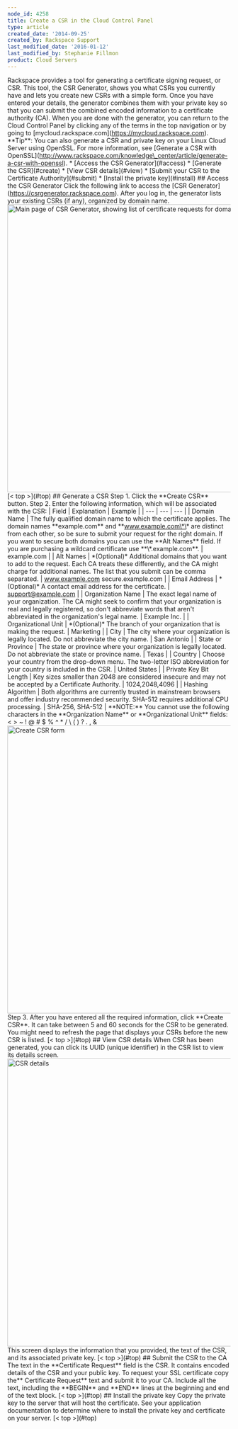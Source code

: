 ```yaml
---
node_id: 4258
title: Create a CSR in the Cloud Control Panel
type: article
created_date: '2014-09-25'
created_by: Rackspace Support
last_modified_date: '2016-01-12'
last_modified_by: Stephanie Fillmon
product: Cloud Servers
---
```


Rackspace provides a tool for generating a certificate signing request,
or CSR. This tool, the CSR Generator, shows you what CSRs you currently
have and lets you create new CSRs with a simple form. Once you have
entered your details, the generator combines them with your private key
so that you can submit the combined encoded information to a certificate
authority (CA). When you are done with the generator, you can return to
the Cloud Control Panel by clicking any of the terms in the top
navigation or by going to
\[mycloud.rackspace.com\](https://mycloud.rackspace.com). \*\*Tip\*\*:
You can also generate a CSR and private key on your Linux Cloud Server
using OpenSSL. For more information, see \[Generate a CSR with
OpenSSL\](http://www.rackspace.com/knowledge\_center/article/generate-a-csr-with-openssl).
 \* \[Access the CSR Generator\](\#access) \* \[Generate the
CSR\](\#create) \* \[View CSR details\](\#view) \* \[Submit your CSR to
the Certificate Authority\](\#submit) \* \[Install the private
key\](\#install) \#\# Access the CSR Generator Click the following
link to access the \[CSR
Generator\](https://csrgenerator.rackspace.com). After you log in, the
generator lists your existing CSRs (if any), organized by domain name.
<img src="https://8026b2e3760e2433679c-fffceaebb8c6ee053c935e8915a3fbe7.ssl.cf2.rackcdn.com/field/image/CSR_gen_1.png" alt="Main page of CSR Generator, showing list of certificate requests for domains." width="650" />
\[&lt; top &gt;\](\#top) \#\# Generate a CSR Step 1. Click the
\*\*Create CSR\*\* button. Step 2. Enter the following information,
which will be associated with the CSR: | Field | Explanation | Example |
| --- | --- | --- | | Domain Name | The fully qualified domain name to
which the certificate applies. The domain names \*\*example.com\*\* and
\*\*www.example.com\*\* are distinct from each other, so be sure to
submit your request for the right domain. If you want to secure both
domains you can use the \*\*Alt Names\*\* field. If you are purchasing a
wildcard certificate use \*\*\\\*.example.com\*\*. | example.com | | Alt
Names | \*(Optional)\* Additional domains that you want to add to the
request. Each CA treats these differently, and the CA might charge for
additional names. The list that you submit can be comma separated. |
www.example.com secure.example.com | | Email Address | \*(Optional)\* A
contact email address for the certificate. | support@example.com | |
Organization Name | The exact legal name of your organization. The CA
might seek to confirm that your organization is real and legally
registered, so don't abbreviate words that aren't abbreviated in the
organization's legal name. | Example Inc. | | Organizational Unit |
\*(Optional)\* The branch of your organization that is making the
request. | Marketing | | City | The city where your organization is
legally located. Do not abbreviate the city name. | San Antonio | |
State or Province | The state or province where your organization is
legally located. Do not abbreviate the state or province name. | Texas |
| Country | Choose your country from the drop-down menu. The two-letter
ISO abbreviation for your country is included in the CSR. | United
States | | Private Key Bit Length | Key sizes smaller than 2048 are
considered insecure and may not be accepted by a Certificate Authority.
| 1024,2048,4096 | | Hashing Algorithm | Both algorithms are currently
trusted in mainstream browsers and offer industry recommended security.
SHA-512 requires additional CPU processing. | SHA-256, SHA-512 |
\*\*NOTE:\*\* You cannot use the following characters in the
\*\*Organization Name\*\* or \*\*Organizational Unit\*\* fields: &lt;
&gt; \~ ! @ \# \$ % \^ \* / \\ ( ) ? . , &
<img src="https://8026b2e3760e2433679c-fffceaebb8c6ee053c935e8915a3fbe7.ssl.cf2.rackcdn.com/field/image/csr_gen_form.png" alt="Create CSR form" width="650" />
Step 3. After you have entered all the required information, click
\*\*Create CSR\*\*. It can take between 5 and 60 seconds for the CSR to
be generated. You might need to refresh the page that displays your CSRs
before the new CSR is listed. \[&lt; top &gt;\](\#top) \#\# View CSR
details When CSR has been generated, you can click its UUID (unique
identifier) in the CSR list to view its details screen.
<img src="https://8026b2e3760e2433679c-fffceaebb8c6ee053c935e8915a3fbe7.ssl.cf2.rackcdn.com/field/image/csr_gen_complete.png" alt="CSR details" width="650" />
This screen displays the information that you provided, the text of the
CSR, and its associated private key. \[&lt; top &gt;\](\#top) \#\#
Submit the CSR to the CA The text in the \*\*Certificate Request\*\*
field is the CSR. It contains encoded details of the CSR and your public
key. To request your SSL certificate copy the\*\* Certificate
Request\*\* text and submit it to your CA. Include all the text,
including the \*\*BEGIN\*\* and \*\*END\*\* lines at the beginning and
end of the text block. \[&lt; top &gt;\](\#top) \#\# Install the
private key Copy the private key to the server that will host the
certificate. See your application documentation to determine where to
install the private key and certificate on your server. \[&lt; top
&gt;\](\#top)

